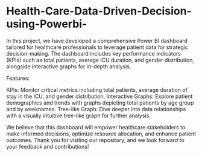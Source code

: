 # Health-Care-Data-Driven-Decision-using-Powerbi-

In this project, we have developed a comprehensive Power BI dashboard tailored for healthcare professionals to leverage patient data for strategic decision-making. The dashboard includes key performance indicators (KPIs) such as total patients, average ICU duration, and gender distribution, alongside interactive graphs for in-depth analysis.

Features:

KPIs: Monitor critical metrics including total patients, average duration of stay in the ICU, and gender distribution.
Interactive Graphs: Explore patient demographics and trends with graphs depicting total patients by age group and by weeknames.
Tree-like Graph: Dive deeper into data relationships with a visually intuitive tree-like graph for further analysis.


We believe that this dashboard will empower healthcare stakeholders to make informed decisions, optimize resource allocation, and enhance patient outcomes. Thank you for visiting our repository, and we look forward to your feedback and contributions!





